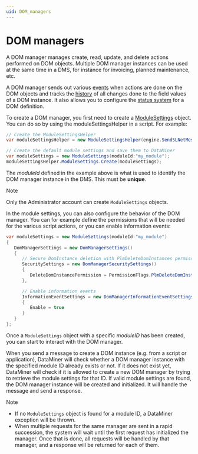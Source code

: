 ```yaml
---
uid: DOM_managers
---
```


# DOM managers

A DOM manager manages create, read, update, and delete actions performed on DOM objects. Multiple DOM manager instances can be used at the same time in a DMS, for instance for invoicing, planned maintenance, etc.

A DOM manager sends out various [events](xref:DOM_events) when actions are done on the DOM objects and tracks the [history](xref:DOM_history) of all changes done to the field values of a DOM instance. It also allows you to configure the [status system](xref:DOM_status_system) for a DOM definition.

To create a DOM manager, you first need to create a [ModuleSettings](xref:DOM_ModuleSettings) object. You can do so by using the moduleSettingsHelper in a script. For example:

```csharp
// Create the ModuleSettingsHelper
var moduleSettingsHelper = new ModuleSettingsHelper(engine.SendSLNetMessages);

// Create the default module settings and save them to DataMiner
var moduleSettings = new ModuleSettings(moduleId:"my_module");
moduleSettingsHelper.ModuleSettings.Create(moduleSettings);
```

The *moduleId* defined in the example above is what is used to identify the DOM manager instance in the DMS. This must be **unique**.

> [!NOTE]
> Only the Administrator account can create `ModuleSettings` objects.

In the module settings, you can also configure the behavior of the DOM manager. You can for example define the permissions that will be needed for the various script actions, or you can enable information events:

```csharp
var moduleSettings = new ModuleSettings(moduleId:"my_module")
{
   DomManagerSettings = new DomManagerSettings()
   {
      // Secure DomInstance deletion with PlmDeleteDomInstances permission
      SecuritySettings = new DomManagerSecuritySettings()
      {
         DeleteDomInstancePermission = PermissionFlags.PlmDeleteDomInstances
      },

      // Enable information events
      InformationEventSettings = new DomManagerInformationEventSettings()
      {
         Enable = true
      }
   }
};
```

Once a `ModuleSettings` object with a specific *moduleID* has been created, you can start to interact with the DOM manager.

When you send a message to create a DOM instance (e.g. from a script or application), DataMiner will check whether a DOM manager instance with the specified module ID already exists or not. If it does not exist yet, DataMiner will check if it is allowed to create a new DOM manager by trying to retrieve the module settings for that ID. If valid module settings are found, the DOM manager instance will be created and initialized. It will handle the message and send a response.

> [!NOTE]
>
> - If no  `ModuleSettings` object is found for a module ID, a DataMiner exception will be thrown.
> - When multiple requests for the same manager are sent in a rapid succession, the system will wait until the first request has initialized the manager. Once that is done, all requests will be handled by that manager, and a response will be returned for each of them.
